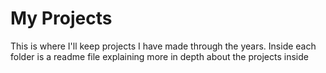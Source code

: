 # My Projects
This is where I'll keep projects I have made through the years. Inside each folder is a readme file explaining more in depth about the projects inside
